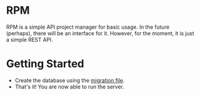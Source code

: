 # RPM
RPM is a simple API project manager for basic usage. In the future (perhaps), there will be an interface for it. However, for the moment, it is just a simple REST API.

# Getting Started

- Create the database using the [migration file](./migration.sql).
- That's it! You are now able to run the server.
